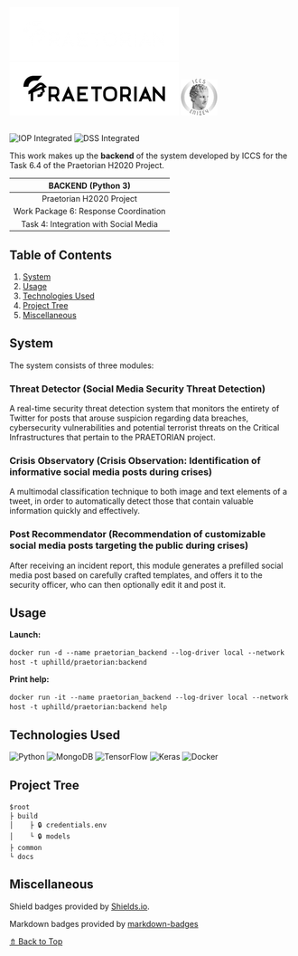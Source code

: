 ![Praetorian logo (dark)](praetorian_dark.png#gh-dark-mode-only) ![Praetorian logo (light)](praetorian_light.png#gh-light-mode-only) ![ICCS logo](iccs.png)

##

![IOP Integrated](https://img.shields.io/static/v1?logo=mongodb&label=&labelColor=black&message=IOP%20Integrated&color=47A248&style=flat-square)
![DSS Integrated](https://img.shields.io/static/v1?logo=semantic-ui-react&label=&labelColor=black&message=DSS%20Integrated&color=35BDB2&style=flat-square)

This work makes up the **backend** of the system developed by ICCS for the Task 6.4 of the Praetorian H2020 Project.

| BACKEND (Python 3)|
|:---:|
| Praetorian H2020 Project |
| Work Package 6: Response Coordination |
| Task 4: Integration with Social Media |


## Table of Contents
1. [System](#Modules)
1. [Usage](#Usage)
1. [Technologies Used](#Technologies-Used)
1. [Project Tree](#Project-Tree)
1. [Miscellaneous](#Miscellaneous)

## System

The system consists of three modules:

### Threat Detector (Social Media Security Threat Detection)

A real-time security threat detection system that monitors the entirety
of Twitter for posts that arouse suspicion regarding data breaches,
cybersecurity vulnerabilities and potential terrorist threats on the
Critical Infrastructures that pertain to the PRAETORIAN project.

### Crisis Observatory (Crisis Observation: Identification of informative social media posts during crises)

A multimodal classification technique to both image and text elements of
a tweet, in order to automatically detect those that contain valuable
information quickly and effectively.

### Post Recommendator (Recommendation of customizable social media posts targeting the public during crises)

After receiving an incident report, this module generates a prefilled social media
post based on carefully crafted templates, and offers it to the security officer,
who can then optionally edit it and post it.

## Usage

**Launch:**

`docker run -d --name praetorian_backend --log-driver local --network host -t uphilld/praetorian:backend`

**Print help:**

`docker run -it --name praetorian_backend --log-driver local --network host -t uphilld/praetorian:backend help`

## Technologies Used

![Python](https://img.shields.io/badge/python-3670A0?style=for-the-badge&logo=python&logoColor=ffdd54)
![MongoDB](https://img.shields.io/badge/MongoDB-%234ea94b.svg?style=for-the-badge&logo=mongodb&logoColor=white)
![TensorFlow](https://img.shields.io/badge/TensorFlow-%23FF6F00.svg?style=for-the-badge&logo=TensorFlow&logoColor=white)
![Keras](https://img.shields.io/badge/Keras-%23D00000.svg?style=for-the-badge&logo=Keras&logoColor=white)
![Docker](https://img.shields.io/badge/docker-%230db7ed.svg?style=for-the-badge&logo=docker&logoColor=white)

## Project Tree

    $root
    ├ build
    │    ├ 🔒 credentials.env
    │    └ 🔒 models
    ├ common
    └ docs

## Miscellaneous

Shield badges provided by [Shields.io](https://shields.io/).

Markdown badges provided by [markdown-badges](https://ileriayo.github.io/markdown-badges/)

[⇯ Back to Top](#Table-of-Contents)
